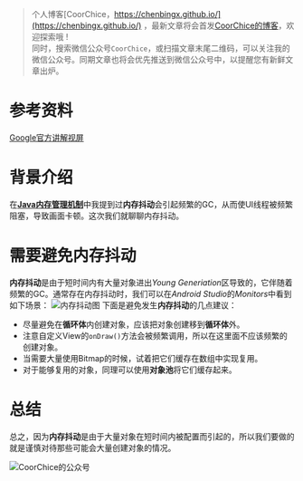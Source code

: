 > 个人博客[CoorChice，https://chenbingx.github.io/](https://chenbingx.github.io/)  ，最新文章将会首发[CoorChice的博客](https://chenbingx.github.io/)，欢迎探索哦 !  
同时，搜索微信公众号`CoorChice`，或扫描文章末尾二维码，可以关注我的微信公众号。同期文章也将会优先推送到微信公众号中，以提醒您有新鲜文章出炉。

# 参考资料
[Google官方讲解视屏](https://www.youtube.com/watch?v=McAvq5SkeTk)
# 背景介绍
在[**Java内存管理机制**](http://note.youdao.com/noteshare?id=8f3a866f2691e420be0017f9ef685e50)中我提到过**内存抖动**会引起频繁的GC，从而使UI线程被频繁阻塞，导致画面卡顿。这次我们就聊聊内存抖动。
# 需要避免内存抖动
**内存抖动**是由于短时间内有大量对象进出*Young Generiation*区导致的，它伴随着频繁的GC。通常存在内存抖动时，我们可以在*Android Studio*的*Monitors*中看到如下场景：
![内存抖动图](http://upload-images.jianshu.io/upload_images/1869462-46d3d34c4c013112.png?imageMogr2/auto-orient/strip%7CimageView2/2/w/1240)
下面是避免发生**内存抖动**的几点建议：
- 尽量避免在**循环体**内创建对象，应该把对象创建移到**循环体**外。
- 注意自定义View的`onDraw()`方法会被频繁调用，所以在这里面不应该频繁的创建对象。
- 当需要大量使用Bitmap的时候，试着把它们缓存在数组中实现复用。
- 对于能够复用的对象，同理可以使用**对象池**将它们缓存起来。

# 总结
总之，因为**内存抖动**是由于大量对象在短时间内被配置而引起的，所以我们要做的就是谨慎对待那些可能会大量创建对象的情况。

![CoorChice的公众号](http://upload-images.jianshu.io/upload_images/1869462-79bf5c1f534de902.jpg?imageMogr2/auto-orient/strip%7CimageView2/2/w/1240) 
